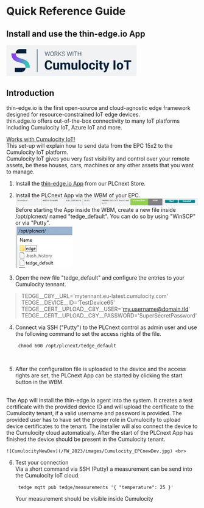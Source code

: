 # Quick Reference Guide<br>

## Install and use the thin-edge.io App

![WorksWithCumulocityIoT](/FW_2023/images/WorksWithCumulocity.jpg) <br>

## Introduction
thin-edge.io is the first open-source and cloud-agnostic edge framework designed for resource-constrained IoT edge devices. <br>
thin.edge.io offers out-of-the-box connectivity to many IoT platforms including  Cumulocity IoT, Azure IoT and more. <br>

[Works with Cumulocity IoT!](https://devicepartnerportal.softwareag.com/devices/phoenix-contact-deutschland-gmbh-edge-device-epc-1502/10282) <br>
This set-up will explain how to send data from the EPC 15x2 to the Cumulocity IoT platform. <br>
Cumulocity IoT gives you very fast visibility and control over your remote assets, be these houses, cars, machines or any other assets that you want to manage. <br>


1. Install the [thin-edge.io App](https://www.plcnextstore.com/permalinks/apps/latest/60002172000584) from our PLCnext Store. <br>
2. Install the PLCnext App via the WBM of your EPC. <br> 
![thin_edge_installed](/FW_2023/images/thin_edge_installed.jpg) <br>
Before starting the App inside the WBM, create a new file inside /opt/plcnext/ named "tedge_default". You can do so by using "WinSCP" or via "Putty". <br>
![thin-edge_install01](/FW_2023/images/thin-edge_install01.JPG) <BR>

3. Open the new file "tedge_default" and configure the entries to your Cumulocity tennant. <br>
>TEDGE__C8Y__URL='mytennant.eu-latest.cumulocity.com' <br>
TEDGE__DEVICE__ID='TestDevice65' <br>
TEDGE__CERT__UPLOAD__C8Y__USER='my.username@domain.tld' <br>
TEDGE__CERT__UPLOAD__C8Y__PASSWORD='SuperSecretPassword' <br>


4. Connect via SSH ("Putty") to the PLCnext control as admin user and use the following command to set the access rights of the file.

        chmod 600 /opt/plcnext/tedge_default 

<br>

5. After the configuration file is uploaded to the device and the access rights are set, the PLCnext App can be started by clicking the start button in the WBM. <br>
<br>
The App will install the thin-edge.io agent into the system. It creates
a test certificate with the provided device ID and will upload the certificate to the Cumulocity
tenant, if a valid username and password is provided. The provided user has to have set the
proper role in Cumulocity to upload device certificates to the tenant. The installer will also
connect the device to the Cumulocity cloud automatically. After the start of the PLCnext App has
finished the device should be present in the Cumulocity tenant. <br>

    ![CumulocityNewDev](/FW_2023/images/Cumulocity_EPCnewDev.jpg) <br>

6. Test your connection <br>
Via a short command via SSH (Putty) a measurement can be send into the Cumulocity IoT cloud. <br>

        tedge mqtt pub tedge/measurements '{ "temperature": 25 }'


   Your measurement should be visible inside Cumulocity     